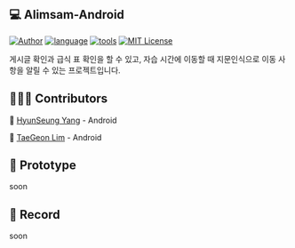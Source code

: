 ## 💻 Alimsam-Android

[![Author](https://img.shields.io/badge/author-Im--Tae-red.svg)]( https://github.com/Im-Tae ) [![language](https://img.shields.io/badge/language-Kotlin-green
)]( ) [![tools](https://img.shields.io/badge/tools-Android%20Studio%2C%20Abode%20XD-green)]() [![MIT License](https://img.shields.io/badge/license-MIT%20License-blue.svg)]( https://opensource.org/licenses/MIT )

게시글 확인과  급식 표 확인을 할 수 있고,  자습 시간에 이동할 때 지문인식으로 이동 사항을 알릴 수 있는 프로젝트입니다.



##  👨‍👧‍👦  Contributors

🔗  [HyunSeung Yang]( https://github.com/zmfoq12345 ) - Android

🔗  [TaeGeon Lim]( https://github.com/Im-Tae ) - Android


## 📼 Prototype

soon



## 📔  Record

soon

